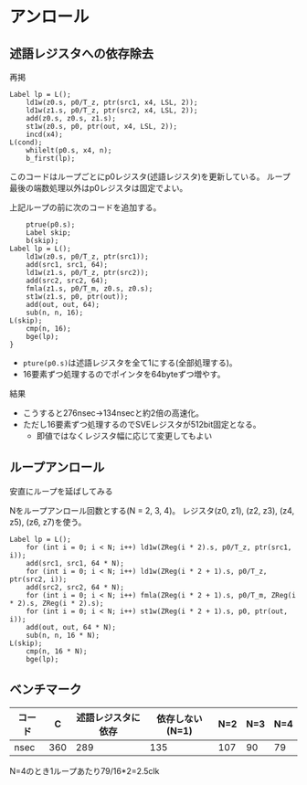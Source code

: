 # アンロール

## 述語レジスタへの依存除去

再掲
```
Label lp = L();
    ld1w(z0.s, p0/T_z, ptr(src1, x4, LSL, 2));
    ld1w(z1.s, p0/T_z, ptr(src2, x4, LSL, 2));
    add(z0.s, z0.s, z1.s);
    st1w(z0.s, p0, ptr(out, x4, LSL, 2));
    incd(x4);
L(cond);
    whilelt(p0.s, x4, n);
    b_first(lp);
```

このコードはループごとにp0レジスタ(述語レジスタ)を更新している。
ループ最後の端数処理以外はp0レジスタは固定でよい。

上記ループの前に次のコードを追加する。

```
    ptrue(p0.s);
    Label skip;
    b(skip);
Label lp = L();
    ld1w(z0.s, p0/T_z, ptr(src1));
    add(src1, src1, 64);
    ld1w(z1.s, p0/T_z, ptr(src2));
    add(src2, src2, 64);
    fmla(z1.s, p0/T_m, z0.s, z0.s);
    st1w(z1.s, p0, ptr(out));
    add(out, out, 64);
    sub(n, n, 16);
L(skip);
    cmp(n, 16);
    bge(lp);
}
```

- `pture(p0.s)`は述語レジスタを全て1にする(全部処理する)。
- 16要素ずつ処理するのでポインタを64byteずつ増やす。

結果

- こうすると276nsec→134nsecと約2倍の高速化。
- ただし16要素ずつ処理するのでSVEレジスタが512bit固定となる。
  - 即値ではなくレジスタ幅に応じて変更してもよい

## ループアンロール
安直にループを延ばしてみる

Nをループアンロール回数とする(N = 2, 3, 4)。
レジスタ(z0, z1), (z2, z3), (z4, z5), (z6, z7)を使う。
```
Label lp = L();
    for (int i = 0; i < N; i++) ld1w(ZReg(i * 2).s, p0/T_z, ptr(src1, i));
    add(src1, src1, 64 * N);
    for (int i = 0; i < N; i++) ld1w(ZReg(i * 2 + 1).s, p0/T_z, ptr(src2, i));
    add(src2, src2, 64 * N);
    for (int i = 0; i < N; i++) fmla(ZReg(i * 2 + 1).s, p0/T_m, ZReg(i * 2).s, ZReg(i * 2).s);
    for (int i = 0; i < N; i++) st1w(ZReg(i * 2 + 1).s, p0, ptr(out, i));
    add(out, out, 64 * N);
    sub(n, n, 16 * N);
L(skip);
    cmp(n, 16 * N);
    bge(lp);
```

## ベンチマーク

コード|C|述語レジスタに依存|依存しない(N=1)|N=2|N=3|N=4
-|-|-|-|-|-|-
nsec|360|289|135|107|90|79

N=4のとき1ループあたり79/16*2=2.5clk
